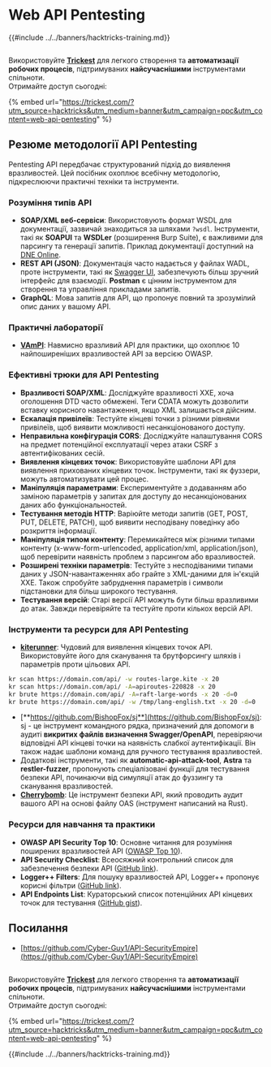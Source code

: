 # Web API Pentesting

{{#include ../../banners/hacktricks-training.md}}

<figure><img src="../../images/image (48).png" alt=""><figcaption></figcaption></figure>

Використовуйте [**Trickest**](https://trickest.com/?utm_source=hacktricks&utm_medium=text&utm_campaign=ppc&utm_term=trickest&utm_content=web-api-pentesting) для легкого створення та **автоматизації робочих процесів**, підтримуваних **найсучаснішими** інструментами спільноти.\
Отримайте доступ сьогодні:

{% embed url="https://trickest.com/?utm_source=hacktricks&utm_medium=banner&utm_campaign=ppc&utm_content=web-api-pentesting" %}

## Резюме методології API Pentesting

Pentesting API передбачає структурований підхід до виявлення вразливостей. Цей посібник охоплює всебічну методологію, підкреслюючи практичні техніки та інструменти.

### **Розуміння типів API**

- **SOAP/XML веб-сервіси**: Використовують формат WSDL для документації, зазвичай знаходиться за шляхами `?wsdl`. Інструменти, такі як **SOAPUI** та **WSDLer** (розширення Burp Suite), є важливими для парсингу та генерації запитів. Приклад документації доступний на [DNE Online](http://www.dneonline.com/calculator.asmx).
- **REST API (JSON)**: Документація часто надається у файлах WADL, проте інструменти, такі як [Swagger UI](https://swagger.io/tools/swagger-ui/), забезпечують більш зручний інтерфейс для взаємодії. **Postman** є цінним інструментом для створення та управління прикладами запитів.
- **GraphQL**: Мова запитів для API, що пропонує повний та зрозумілий опис даних у вашому API.

### **Практичні лабораторії**

- [**VAmPI**](https://github.com/erev0s/VAmPI): Навмисно вразливий API для практики, що охоплює 10 найпоширеніших вразливостей API за версією OWASP.

### **Ефективні трюки для API Pentesting**

- **Вразливості SOAP/XML**: Досліджуйте вразливості XXE, хоча оголошення DTD часто обмежені. Теги CDATA можуть дозволити вставку корисного навантаження, якщо XML залишається дійсним.
- **Ескалація привілеїв**: Тестуйте кінцеві точки з різними рівнями привілеїв, щоб виявити можливості несанкціонованого доступу.
- **Неправильна конфігурація CORS**: Досліджуйте налаштування CORS на предмет потенційної експлуатації через атаки CSRF з автентифікованих сесій.
- **Виявлення кінцевих точок**: Використовуйте шаблони API для виявлення прихованих кінцевих точок. Інструменти, такі як фуззери, можуть автоматизувати цей процес.
- **Маніпуляція параметрами**: Експериментуйте з додаванням або заміною параметрів у запитах для доступу до несанкціонованих даних або функціональностей.
- **Тестування методів HTTP**: Варіюйте методи запитів (GET, POST, PUT, DELETE, PATCH), щоб виявити несподівану поведінку або розкриття інформації.
- **Маніпуляція типом контенту**: Перемикайтеся між різними типами контенту (x-www-form-urlencoded, application/xml, application/json), щоб перевірити наявність проблем з парсингом або вразливостей.
- **Розширені техніки параметрів**: Тестуйте з несподіваними типами даних у JSON-навантаженнях або грайте з XML-даними для ін'єкцій XXE. Також спробуйте забруднення параметрів і символи підстановки для більш широкого тестування.
- **Тестування версій**: Старі версії API можуть бути більш вразливими до атак. Завжди перевіряйте та тестуйте проти кількох версій API.

### **Інструменти та ресурси для API Pentesting**

- [**kiterunner**](https://github.com/assetnote/kiterunner): Чудовий для виявлення кінцевих точок API. Використовуйте його для сканування та брутфорсингу шляхів і параметрів проти цільових API.
```bash
kr scan https://domain.com/api/ -w routes-large.kite -x 20
kr scan https://domain.com/api/ -A=apiroutes-220828 -x 20
kr brute https://domain.com/api/ -A=raft-large-words -x 20 -d=0
kr brute https://domain.com/api/ -w /tmp/lang-english.txt -x 20 -d=0
```
- [**https://github.com/BishopFox/sj**](https://github.com/BishopFox/sj): sj - це інструмент командного рядка, призначений для допомоги в аудиті **викритих файлів визначення Swagger/OpenAPI**, перевіряючи відповідні API кінцеві точки на наявність слабкої аутентифікації. Він також надає шаблони команд для ручного тестування вразливостей.
- Додаткові інструменти, такі як **automatic-api-attack-tool**, **Astra** та **restler-fuzzer**, пропонують спеціалізовані функції для тестування безпеки API, починаючи від симуляції атак до фуззингу та сканування вразливостей.
- [**Cherrybomb**](https://github.com/blst-security/cherrybomb): Це інструмент безпеки API, який проводить аудит вашого API на основі файлу OAS (інструмент написаний на Rust).

### **Ресурси для навчання та практики**

- **OWASP API Security Top 10**: Основне читання для розуміння поширених вразливостей API ([OWASP Top 10](https://github.com/OWASP/API-Security/blob/master/2019/en/dist/owasp-api-security-top-10.pdf)).
- **API Security Checklist**: Всеосяжний контрольний список для забезпечення безпеки API ([GitHub link](https://github.com/shieldfy/API-Security-Checklist)).
- **Logger++ Filters**: Для пошуку вразливостей API, Logger++ пропонує корисні фільтри ([GitHub link](https://github.com/bnematzadeh/LoggerPlusPlus-API-Filters)).
- **API Endpoints List**: Кураторський список потенційних API кінцевих точок для тестування ([GitHub gist](https://gist.github.com/yassineaboukir/8e12adefbd505ef704674ad6ad48743d)).

## Посилання

- [https://github.com/Cyber-Guy1/API-SecurityEmpire](https://github.com/Cyber-Guy1/API-SecurityEmpire)

<figure><img src="../../images/image (48).png" alt=""><figcaption></figcaption></figure>

Використовуйте [**Trickest**](https://trickest.com/?utm_source=hacktricks&utm_medium=text&utm_campaign=ppc&utm_term=trickest&utm_content=web-api-pentesting) для легкого створення та **автоматизації робочих процесів**, підтримуваних **найсучаснішими** інструментами спільноти.\
Отримайте доступ сьогодні:

{% embed url="https://trickest.com/?utm_source=hacktricks&utm_medium=banner&utm_campaign=ppc&utm_content=web-api-pentesting" %}

{{#include ../../banners/hacktricks-training.md}}

